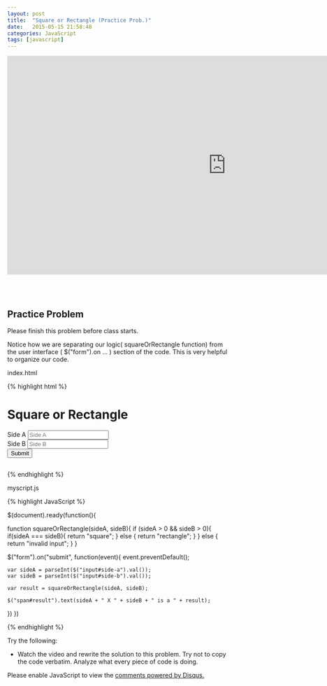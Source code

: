 ```yaml
---
layout: post
title:  "Square or Rectangle (Practice Prob.)"
date:   2015-05-15 21:58:48
categories: JavaScript
tags: [javascript]
---
```


<iframe src="https://player.vimeo.com/video/128289625" width="1000" height="500" frameborder="0" webkitallowfullscreen mozallowfullscreen allowfullscreen></iframe>



<br><br>

<div class="not-on-video">
  <h2>Practice Problem</h2>
  <p>Please finish this problem before class starts.</p>

  <p>Notice how we are separating our logic( squareOrRectangle function) from the user interface ( $("form").on ... ) section of the code.  This is very helpful to organize our code.</p>
</div> 

index.html

{% highlight html %}

<!DOCTYPE html>
<html>
  <head>
    <title>Square or Rectangle</title>
    <link rel="stylesheet" type="text/css" href="css/bootstrap.min.css">
    <link rel="stylesheet" type="text/css" href="css/styles.css">
    <script src="scripts/jquery-1.11.3.js"></script>
    <script src="scripts/myscript.js"></script>
  </head>
  <body>
    <div class="container">
      <h1>Square or Rectangle</h1>
      <form>
        <div class="form-group">
          <label>Side A</label>
          <input type="text" id="side-a" placeholder="Side A">
        </div> 
        <div class="form-group">
          <label>Side B</label>
          <input type="text" id="side-b" placeholder="Side B">
        </div>  
        <button type="submit" class="btn btn-success">Submit</button>
      </form>
      <h2><span id="result"></span></h2>  
    </div>  
  </body>
</html>

{% endhighlight %}


myscript.js

{% highlight JavaScript %}

$(document).ready(function(){

  function squareOrRectangle(sideA, sideB){
    if (sideA > 0 && sideB > 0){
      if(sideA === sideB){
        return "square";
      } else {
        return "rectangle";
      }
    } else {
      return "invalid input";
    }
  }

  $("form").on("submit", function(event){
    event.preventDefault();

    var sideA = parseInt($("input#side-a").val());
    var sideB = parseInt($("input#side-b").val());

    var result = squareOrRectangle(sideA, sideB);

    $("span#result").text(sideA + " X " + sideB + " is a " + result);
  })
})

{% endhighlight %}


<p>Try the following:</p>
<ul>
  <li>Watch the video and rewrite the solution to this problem.  Try not to copy the code verbatim. Analyze what every piece of code is doing.</li>
</ul> 


<div id="disqus_thread"></div>
<script type="text/javascript">
    /* * * CONFIGURATION VARIABLES * * */
    var disqus_shortname = 'devschool';

    /* * * DON'T EDIT BELOW THIS LINE * * */
    (function() {
        var dsq = document.createElement('script'); dsq.type = 'text/javascript'; dsq.async = true;
        dsq.src = '//' + disqus_shortname + '.disqus.com/embed.js';
        (document.getElementsByTagName('head')[0] || document.getElementsByTagName('body')[0]).appendChild(dsq);
    })();
</script>
<noscript>Please enable JavaScript to view the <a href="https://disqus.com/?ref_noscript" rel="nofollow">comments powered by Disqus.</a></noscript>

